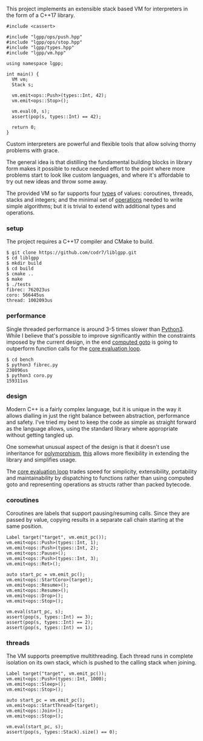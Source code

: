 This project implements an extensible stack based VM for interpreters in the form of a C++17 library.

```
#include <cassert>

#include "lgpp/ops/push.hpp"
#include "lgpp/ops/stop.hpp"
#include "lgpp/types.hpp"
#include "lgpp/vm.hpp"

using namespace lgpp;

int main() {
  VM vm;
  Stack s;

  vm.emit<ops::Push>(types::Int, 42);
  vm.emit<ops::Stop>();

  vm.eval(0, s);
  assert(pop(s, types::Int) == 42);

  return 0;
}
```

Custom interpreters are powerful and flexible tools that allow solving thorny problems with grace.

The general idea is that distilling the fundamental building blocks in library form makes it possible to reduce needed effort to the point where more problems start to look like custom languages, and where it's affordable to try out new ideas and throw some away.

The provided VM so far supports four [types](https://github.com/codr7/liblgpp/blob/main/src/lgpp/types.hpp) of values: coroutines, threads, stacks and integers; and the minimal set of [operations](https://github.com/codr7/liblgpp/tree/main/src/lgpp/ops) needed to write simple algorithms; but it is trivial to extend with additional types and operations.

### setup
The project requires a C++17 compiler and CMake to build.

```
$ git clone https://github.com/codr7/liblgpp.git
$ cd liblgpp
$ mkdir build
$ cd build
$ cmake ..
$ make
$ ./tests
fibrec: 762023us
coro: 566445us
thread: 1002093us
```

### performance
Single threaded performance is around 3-5 times slower than [Python3](https://github.com/codr7/liblgpp/blob/main/bench/fibrec.py). While I believe that's possible to improve significantly within the constraints imposed by the current design, in the end [computed goto](https://github.com/codr7/liblg) is going to outperform function calls for the [core evaluation loop](https://github.com/codr7/liblgpp/blob/f5eba0b60a65da2c6c7eea60e42a752b1843999f/src/lgpp/vm.hpp#L33).

```
$ cd bench
$ python3 fibrec.py
238096us
$ python3 coro.py
159311us
```

### design
Modern C++ is a fairly complex language, but it is unique in the way it allows dialling in just the right balance between abstraction, performance and safety. I've tried my best to keep the code as simple as straight forward as the language allows, using the standard library where appropriate without getting tangled up.

One somewhat unusual aspect of the design is that it doesn't use inheritance for [polymorphism](https://github.com/codr7/liblgpp/blob/main/src/lgpp/op.hpp), [this](https://www.youtube.com/watch?v=QGcVXgEVMJg) allows more flexibility in extending the library and simplifies usage.

The [core evaluation loop](https://github.com/codr7/liblgpp/blob/f5eba0b60a65da2c6c7eea60e42a752b1843999f/src/lgpp/vm.hpp#L33) trades speed for simplicity, extensibility, portability and maintainability by dispatching to functions rather than using computed goto and representing operations as structs rather than packed bytecode.

### coroutines
Coroutines are labels that support pausing/resuming calls. Since they are passed by value, copying results in a separate call chain starting at the same position.

```
Label target("target", vm.emit_pc());
vm.emit<ops::Push>(types::Int, 1);
vm.emit<ops::Push>(types::Int, 2);
vm.emit<ops::Pause>();
vm.emit<ops::Push>(types::Int, 3);
vm.emit<ops::Ret>();
  
auto start_pc = vm.emit_pc();
vm.emit<ops::StartCoro>(target);
vm.emit<ops::Resume>();
vm.emit<ops::Resume>();
vm.emit<ops::Drop>();
vm.emit<ops::Stop>();
  
vm.eval(start_pc, s);
assert(pop(s, types::Int) == 3);
assert(pop(s, types::Int) == 2);
assert(pop(s, types::Int) == 1);
```

### threads
The VM supports preemptive multithreading. Each thread runs in complete isolation on its own stack, which is pushed to the calling stack when joining.

```
Label target("target", vm.emit_pc());
vm.emit<ops::Push>(types::Int, 1000);
vm.emit<ops::Sleep>();
vm.emit<ops::Stop>();

auto start_pc = vm.emit_pc();
vm.emit<ops::StartThread>(target);
vm.emit<ops::Join>();
vm.emit<ops::Stop>();
  
vm.eval(start_pc, s);
assert(pop(s, types::Stack).size() == 0);
```